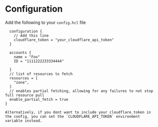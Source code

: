 # Configuration


Add the following to your `config.hcl` file

```provider "cloudflare" {
  configuration {
    // Add this line    
    cloudflare_token = "your_cloudflare_api_token"
  }
   
  accounts {
    name = "Foo"
    ID = "1111222233334444"

  }
  // list of resources to fetch
  resources = [
    "zone",
  ]
  // enables partial fetching, allowing for any failures to not stop full resource pull
  enable_partial_fetch = true
}

Alternatively, if you dont want to include your cloudflare_token in the config, you can set the `CLOUDFLARE_API_TOKEN` environment variable instead.